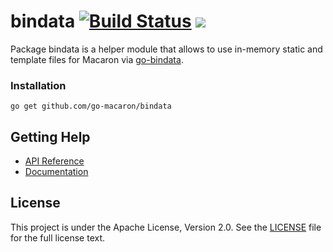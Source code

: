 # bindata [![Build Status](https://travis-ci.org/go-macaron/bindata.svg?branch=master)](https://travis-ci.org/go-macaron/bindata) [![](http://gocover.io/_badge/github.com/go-macaron/bindata)](http://gocover.io/github.com/go-macaron/bindata)

Package bindata is a helper module that allows to use in-memory static and template files for Macaron via [go-bindata](https://github.com/jteeuwen/go-bindata).

### Installation

	go get github.com/go-macaron/bindata

## Getting Help

- [API Reference](https://gowalker.org/github.com/go-macaron/bindata)
- [Documentation](https://go-macaron.com/middlewares/bindata)

## License

This project is under the Apache License, Version 2.0. See the [LICENSE](LICENSE) file for the full license text.
